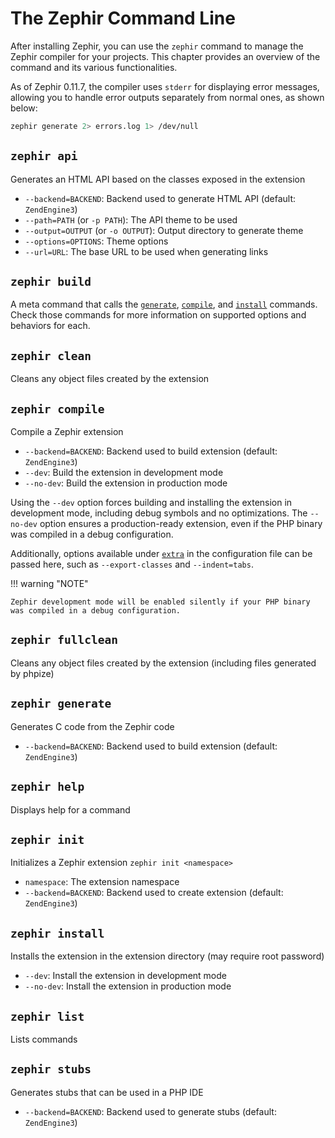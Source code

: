 # The Zephir Command Line

After installing Zephir, you can use the `zephir` command to manage the Zephir compiler for your projects. This chapter provides an overview of the command and its various functionalities.

As of Zephir 0.11.7, the compiler uses `stderr` for displaying error messages, allowing you to handle error outputs separately from normal ones, as shown below:

```bash
zephir generate 2> errors.log 1> /dev/null
```

## `zephir api`

Generates an HTML API based on the classes exposed in the extension

-   `--backend=BACKEND`:                 Backend used to generate HTML API (default: `ZendEngine3`)
-   `--path=PATH` (or `-p PATH`):        The API theme to be used
-   `--output=OUTPUT` (or `-o OUTPUT`):  Output directory to generate theme
-   `--options=OPTIONS`:                 Theme options
-   `--url=URL`:                         The base URL to be used when generating links

## `zephir build`

A meta command that calls the [`generate`](#zephir-generate), [`compile`](#zephir-compile), and [`install`](#zephir-install) commands. Check those commands for more information on supported options and behaviors for each.

## `zephir clean`

Cleans any object files created by the extension

## `zephir compile`

Compile a Zephir extension

-   `--backend=BACKEND`:                 Backend used to build extension (default: `ZendEngine3`)
-   `--dev`:                             Build the extension in development mode
-   `--no-dev`:                          Build the extension in production mode


Using the `--dev` option forces building and installing the extension in development mode, including debug symbols and no optimizations. The `--no-dev` option ensures a production-ready extension, even if the PHP binary was compiled in a debug configuration.

Additionally, options available under [`extra`][config-extra] in the configuration file can be passed here, such as `--export-classes` and `--indent=tabs`.

!!! warning "NOTE"

    Zephir development mode will be enabled silently if your PHP binary was compiled in a debug configuration.

## `zephir fullclean`

Cleans any object files created by the extension (including files generated by phpize)

## `zephir generate`

Generates C code from the Zephir code

-   `--backend=BACKEND`:                 Backend used to build extension (default: `ZendEngine3`)

## `zephir help`

Displays help for a command

## `zephir init`

Initializes a Zephir extension
`zephir init <namespace>`

-   `namespace`:                         The extension namespace
-   `--backend=BACKEND`:                 Backend used to create extension (default: `ZendEngine3`)

## `zephir install`

Installs the extension in the extension directory (may require root password)

-   `--dev`:                             Install the extension in development mode
-   `--no-dev`:                          Install the extension in production mode

## `zephir list`

Lists commands

## `zephir stubs`

Generates stubs that can be used in a PHP IDE

-   `--backend=BACKEND`:                 Backend used to generate stubs (default: `ZendEngine3`)

[config-extra]: config.md#extra
